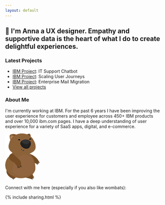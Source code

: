 ```yaml
---
layout: default
---
```


## 👋 I'm Anna a UX designer. Empathy and supportive data is the heart of what I do to create delightful experiences.

### Latest Projects

- [IBM Project](/projects/ibm-itsupport): IT Support Chatbot
- [IBM Project](/projects/ibm-userjourneys): Scaling User Journeys
- [IBM Project](/projects/ibm-mail): Enterprise Mail Migration
- [View all projects](/projects/allprojects)


### About Me

I'm currently working at IBM. For the past 6 years I have been improving the user experience for customers and employee across 450+ IBM products and over 10,000 ibm.com pages. I have a deep understanding of user experience for a variety of SaaS apps, digital, and e-commerce.


<div id="wombat">
<img src="/images/standalonewombat.png" height="150"/>
</div>

Connect with me here (especially if you also like wombats):

{% include sharing.html %}
